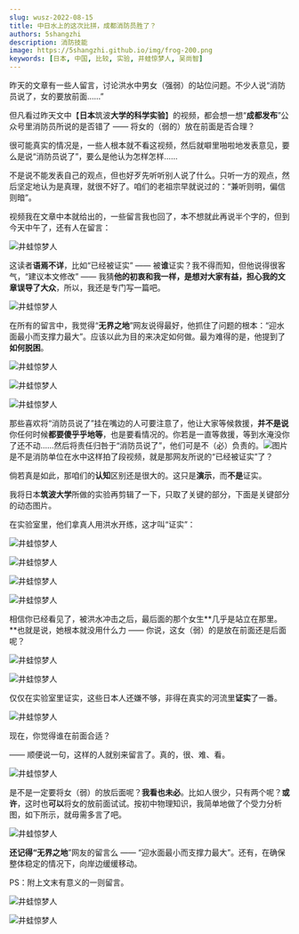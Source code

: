 ```yaml
---
slug: wusz-2022-08-15
title: 中日水上的这次比拼，成都消防员胜了？
authors: 5shangzhi
description: 消防技能
image: https://5shangzhi.github.io/img/frog-200.png
keywords: [日本, 中国, 比较, 实验, 井蛙惊梦人, 吴尚智]
---
```


昨天的文章有一些人留言，讨论洪水中男女（强弱）的站位问题。不少人说“消防员说了，女的要放前面……”

但凡看过昨天文中【**日本**筑波**大学的科学实验**】的视频，都会想一想“**成都发布**”公众号里消防员所说的是否错了 —— 将女的（弱的）放在前面是否合理？

很可能真实的情况是，一些人根本就不看这视频，然后就噼里啪啦地发表意见，要么是说“消防员说了”，要么是他认为怎样怎样……

不是说不能发表自己的观点，但也好歹先听听别人说了什么。只听一方的观点，然后坚定地认为是真理，就很不好了。咱们的老祖宗早就说过的：“兼听则明，偏信则暗”。

视频我在文章中本就给出的，一些留言我也回了，本不想就此再说半个字的，但到今天中午了，还有人在留言：

![井蛙惊梦人](images/2022-08-15/1.png)

这读者**语焉不详**，比如“已经被证实” —— 被**谁**证实？我不得而知，但他说得很客气，“建议本文修改” —— 我猜**他的初衷和我一样，是想对大家有益，担心我的文章误导了大众**，所以，我还是专门写一篇吧。

![井蛙惊梦人](images/2022-08-15/2.png)

在所有的留言中，我觉得“**无界之地**”网友说得最好，他抓住了问题的根本：“迎水面最小而支撑力最大”。应该以此为目的来决定如何做。最为难得的是，他提到了**如何脱困**。

![井蛙惊梦人](images/2022-08-15/3.gif)

![井蛙惊梦人](images/2022-08-15/4.gif)

![井蛙惊梦人](images/2022-08-15/5.png)

那些喜欢将“消防员说了”挂在嘴边的人可要注意了，他让大家等候救援，**并不是说**你任何时候**都要傻乎乎地等**，也是要看情况的。你若是一直等救援，等到水淹没你了还不动……然后将责任归咎于“消防员说了”，他们可是不（必）负责的。![图片](https://mmbiz.qpic.cn/mmbiz_png/ibmTXlXpVkSQWs8A6d0yDJIF2H3vX7lOVDUibUfmmp5sS1ZANImicGoKeFic9J9wUNU6TbTHqg9mkE63HShAvTRIcA/640?wx_fmt=png&wxfrom=5&wx_lazy=1&wx_co=1)
是不是消防单位在水中这样拍了段视频，就是那网友所说的“已经被证实”了？

倘若真是如此，那咱们的**认知**区别还是很大的。这只是**演示**，而**不是**证实。

我将日本**筑波大学**所做的实验再剪辑了一下，只取了关键的部分，下面是关键部分的动态图片。

在实验室里，他们拿真人用洪水开练，这才叫“证实”：

![井蛙惊梦人](images/2022-08-15/6.gif)

![井蛙惊梦人](images/2022-08-15/7.gif)

![井蛙惊梦人](images/2022-08-15/8.gif)

![井蛙惊梦人](images/2022-08-15/9.png)

相信你已经看见了，被洪水冲击之后，最后面的那个女生**几乎是站立在那里。**也就是说，她根本就没用什么力 —— 你说，这女（弱）的是放在前面还是后面呢？

![井蛙惊梦人](images/2022-08-15/10.png)

![井蛙惊梦人](images/2022-08-15/11.gif)

仅仅在实验室里证实，这些日本人还嫌不够，非得在真实的河流里**证实**了一番。

![井蛙惊梦人](images/2022-08-15/12.gif)

现在，你觉得谁在前面合适？

—— 顺便说一句，这样的人就别来留言了。真的，很、难、看。

![井蛙惊梦人](images/2022-08-15/13.png)

是不是一定要将女（弱）的放后面呢？**我看也未必**。比如人很少，只有两个呢？**或许**，这时也**可以**将女的放前面试试。按初中物理知识，我简单地做了个受力分析图，如下所示，就毋需多言了吧。

![井蛙惊梦人](images/2022-08-15/14.png)


**还记得“无界之地**”网友的留言么 —— “迎水面最小而支撑力最大”。还有，在确保整体稳定的情况下，向岸边缓缓移动。

PS：附上文末有意义的一则留言。

![井蛙惊梦人](images/2022-08-15/15.png)

![井蛙惊梦人](https://5shangzhi.github.io/img/frog.jpeg)

